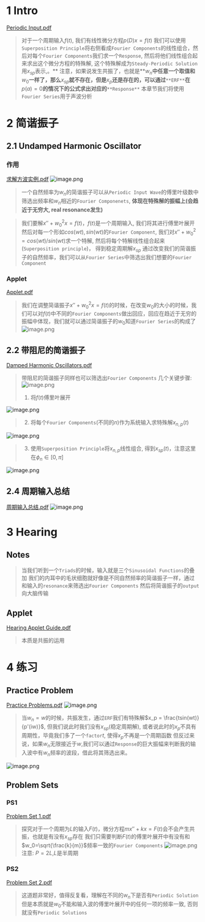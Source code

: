 # 1 Intro
[Periodic Input.pdf](https://www.yuque.com/attachments/yuque/0/2022/pdf/12393765/1658059246832-25e1c2f2-6c2b-4ac4-bde4-c66a20ea4ad9.pdf)
> 对于一个周期输入$f(t)$, 我们有线性微分方程$p(D)x = f(t)$
> 我们可以使用`Superposition Principle`将右侧看成`Fourier Components`的线性组合，然后对每个`Fourier Components`我们求一个`Response`, 然后将他们线性组合起来求出这个微分方程的特殊解, 这个特殊解成为`Steady-Periodic Solution`用$x_{sp}$表示,。** 注意，如果说发生共振了，也就是**$w_n$**中任意一个取值和**$w_0$**一样了，那么**$x_{sp}$**就不存在，但是**$x_{p}$**还是存在的，可以通过**`**ERF**`**在**$p(a)=0$**的情况下的公式求出对应的**`**Response**`
> 本章节我们将使用`Fourier Series`用于声波分析



# 2 简谐振子
## 2.1 Undamped Harmonic Oscillator
### 作用
[求解方波实例.pdf](https://www.yuque.com/attachments/yuque/0/2022/pdf/12393765/1658051320125-ced16d4c-ad34-4c0c-bc07-3827410848aa.pdf)
![image.png](./3.3_Periodic_Input.assets/20230302_1448501850.png)
> 一个自然频率为$w_n$的简谐振子可以从`Periodic Input Wave`的傅里叶级数中筛选出频率和$w_n$相近的`Fourier Componenets`, **体现在特殊解的振幅上(会趋近于无穷大, real resonance发生)**

> 我们要解$x''+w_0^2x = f(t)$，$f(t)$是一个周期输入, 我们将其进行傅里叶展开
> 然后对每一个形如$cos(wt),sin(wt)$的`Fourier Component`, 我们对$x''+w_0^2 = cos(wt)/sin(wt)$求一个特解, 然后将每个特解线性组合起来(`Superposition principle`)， 得到稳定周期解$x_{sp}$ 
> 通过改变我们的简谐振子的自然频率，我们可以从`Fourier Series`中筛选出我们想要的`Fourier Component`


### Applet
[Applet.pdf](https://www.yuque.com/attachments/yuque/0/2022/pdf/12393765/1658059927962-fabefe2b-be30-4ff0-b797-639bc1b16a9a.pdf)
> 我们在调整简谐振子$x''+w_0^2x = f(t)$的时候，在改变$w_0$的大小的时候，我们可以对$f(t)$中不同的`Fourier Components`做出回应，回应在趋近于无穷的振幅中体现，我们就可以通过简谐振子的$w_0$知道`Fourier Series`的构成了
> ![image.png](./3.3_Periodic_Input.assets/20230302_1448507786.png)



## 2.2 带阻尼的简谐振子
[Damped Harmonic Oscillators.pdf](https://www.yuque.com/attachments/yuque/0/2022/pdf/12393765/1658060179678-df36e052-76ef-4e5a-a058-f9c11559518c.pdf)
> 带阻尼的简谐振子同样也可以筛选出`Fourier Components`
> 几个关键步骤:
> ![image.png](./3.3_Periodic_Input.assets/20230302_1448509042.png)
> 
> 1. 将$f(t)$傅里叶展开
> 
![image.png](./3.3_Periodic_Input.assets/20230302_1448501476.png)
> 2. 将每个`Fourier Components`(不同的$n$)作为系统输入求特殊解$x_{n,p}(t)$
> 
![image.png](./3.3_Periodic_Input.assets/20230302_1448515682.png)
> 3. 使用`Superposition Principle`将$x_{n,p}$线性组合, 得到$x_{sp}(t)$，注意这里在$\phi_n \in [0,\pi]$
> 
![image.png](./3.3_Periodic_Input.assets/20230302_1448512518.png)



## 2.4 周期输入总结
[周期输入总结.pdf](https://www.yuque.com/attachments/yuque/0/2022/pdf/12393765/1658061415907-7ac095de-9ea9-42ef-873e-df05a4b6ea16.pdf)
![image.png](./3.3_Periodic_Input.assets/20230302_1448517218.png)



# 3 Hearing 
## Notes
> 当我们听到一个`Triads`的时候，输入就是三个`Sinusoidal Functions`的叠加
> 我们的内耳中的毛状细胞就好像是不同自然频率的简谐振子一样，通过和输入的`resonance`来筛选出`Fourier Components`
> 然后将简谐振子的`output`向大脑传输




## Applet
[Hearing Applet Guide.pdf](https://www.yuque.com/attachments/yuque/0/2022/pdf/12393765/1658062258304-a80f837f-971b-4ccd-a370-896d5541925c.pdf)
> 本质是共振的运用




# 4 练习
## Practice Problem
[Practice Problems.pdf](https://www.yuque.com/attachments/yuque/0/2022/pdf/12393765/1658127230337-fc11a854-0f31-4650-b5a5-e945bfcd45b2.pdf)
![image.png](./3.3_Periodic_Input.assets/20230302_1448514690.png)
> 当$w_n = w$的时候，共振发生，通过`ERF`我们有特殊解$x_p = \frac{tsin(wt)}{p'(iw)}$, 但我们说此时我们没有$x_{sp}$(稳定周期解), 或者说此时的$x_p$不具有周期性，毕竟我们多了一个`factor`$t$, 使得$x_p$不再是一个周期函数
> 但反过来说，如果$w_n$无限接近于$w$,我们可以通过`Response`的巨大振幅来判断我的输入波中有$w_n$频率的波段，借此将其筛选出来。

![image.png](./3.3_Periodic_Input.assets/20230302_1448516345.png)


## Problem Sets
### PS1
[Problem Set 1.pdf](https://www.yuque.com/attachments/yuque/0/2022/pdf/12393765/1658127307372-913ecc06-141f-459a-964a-5564a465ad79.pdf)
> 探究对于一个周期为$L$的输入$F(t)$，微分方程$mx''+kx = F(t)$会不会产生共振，也就是有没有$x_{sp}$存在
> 我们只需要判断$F(t)$的傅里叶展开中有没有和$w_0=\sqrt{\frac{k}{m}}$频率一致的`Fourier Components`
> ![image.png](./3.3_Periodic_Input.assets/20230302_1448514523.png)
> 注意: $P = 2L$,$L$是半周期




### PS2
[Problem Set 2.pdf](https://www.yuque.com/attachments/yuque/0/2022/pdf/12393765/1658127307376-5b3ce92d-c425-4a82-a17e-1d45182fb3f8.pdf)
> 这道题非常好，值得反复看，理解在不同的$w_n$下是否有`Periodic Solution`
> 但是本质就是$w_0$不能和输入波的傅里叶展开中的任何一项的频率一致, 否则就没有`Periodic Solutions`

